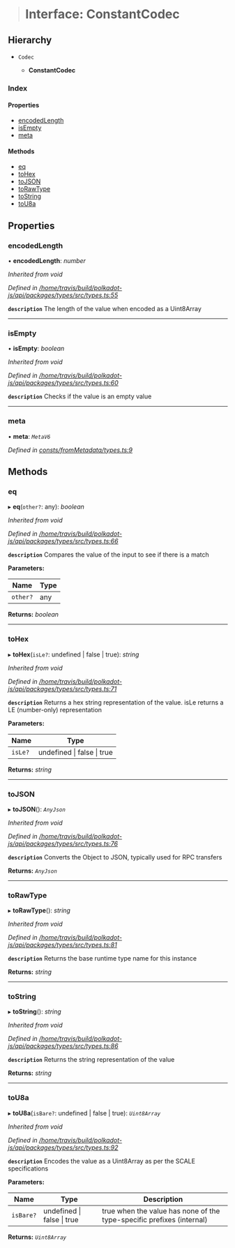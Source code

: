 > # Interface: ConstantCodec

## Hierarchy

* `Codec`

  * **ConstantCodec**

### Index

#### Properties

* [encodedLength](_consts_frommetadata_types_.constantcodec.md#encodedlength)
* [isEmpty](_consts_frommetadata_types_.constantcodec.md#isempty)
* [meta](_consts_frommetadata_types_.constantcodec.md#meta)

#### Methods

* [eq](_consts_frommetadata_types_.constantcodec.md#eq)
* [toHex](_consts_frommetadata_types_.constantcodec.md#tohex)
* [toJSON](_consts_frommetadata_types_.constantcodec.md#tojson)
* [toRawType](_consts_frommetadata_types_.constantcodec.md#torawtype)
* [toString](_consts_frommetadata_types_.constantcodec.md#tostring)
* [toU8a](_consts_frommetadata_types_.constantcodec.md#tou8a)

## Properties

###  encodedLength

• **encodedLength**: *number*

*Inherited from void*

*Defined in [/home/travis/build/polkadot-js/api/packages/types/src/types.ts:55](https://github.com/polkadot-js/api/blob/3b339a2/packages/types/src/types.ts#L55)*

**`description`** The length of the value when encoded as a Uint8Array

___

###  isEmpty

• **isEmpty**: *boolean*

*Inherited from void*

*Defined in [/home/travis/build/polkadot-js/api/packages/types/src/types.ts:60](https://github.com/polkadot-js/api/blob/3b339a2/packages/types/src/types.ts#L60)*

**`description`** Checks if the value is an empty value

___

###  meta

• **meta**: *`MetaV6`*

*Defined in [consts/fromMetadata/types.ts:9](https://github.com/polkadot-js/api/blob/3b339a2/packages/api-metadata/src/consts/fromMetadata/types.ts#L9)*

## Methods

###  eq

▸ **eq**(`other?`: any): *boolean*

*Inherited from void*

*Defined in [/home/travis/build/polkadot-js/api/packages/types/src/types.ts:66](https://github.com/polkadot-js/api/blob/3b339a2/packages/types/src/types.ts#L66)*

**`description`** Compares the value of the input to see if there is a match

**Parameters:**

Name | Type |
------ | ------ |
`other?` | any |

**Returns:** *boolean*

___

###  toHex

▸ **toHex**(`isLe?`: undefined | false | true): *string*

*Inherited from void*

*Defined in [/home/travis/build/polkadot-js/api/packages/types/src/types.ts:71](https://github.com/polkadot-js/api/blob/3b339a2/packages/types/src/types.ts#L71)*

**`description`** Returns a hex string representation of the value. isLe returns a LE (number-only) representation

**Parameters:**

Name | Type |
------ | ------ |
`isLe?` | undefined \| false \| true |

**Returns:** *string*

___

###  toJSON

▸ **toJSON**(): *`AnyJson`*

*Inherited from void*

*Defined in [/home/travis/build/polkadot-js/api/packages/types/src/types.ts:76](https://github.com/polkadot-js/api/blob/3b339a2/packages/types/src/types.ts#L76)*

**`description`** Converts the Object to JSON, typically used for RPC transfers

**Returns:** *`AnyJson`*

___

###  toRawType

▸ **toRawType**(): *string*

*Inherited from void*

*Defined in [/home/travis/build/polkadot-js/api/packages/types/src/types.ts:81](https://github.com/polkadot-js/api/blob/3b339a2/packages/types/src/types.ts#L81)*

**`description`** Returns the base runtime type name for this instance

**Returns:** *string*

___

###  toString

▸ **toString**(): *string*

*Inherited from void*

*Defined in [/home/travis/build/polkadot-js/api/packages/types/src/types.ts:86](https://github.com/polkadot-js/api/blob/3b339a2/packages/types/src/types.ts#L86)*

**`description`** Returns the string representation of the value

**Returns:** *string*

___

###  toU8a

▸ **toU8a**(`isBare?`: undefined | false | true): *`Uint8Array`*

*Inherited from void*

*Defined in [/home/travis/build/polkadot-js/api/packages/types/src/types.ts:92](https://github.com/polkadot-js/api/blob/3b339a2/packages/types/src/types.ts#L92)*

**`description`** Encodes the value as a Uint8Array as per the SCALE specifications

**Parameters:**

Name | Type | Description |
------ | ------ | ------ |
`isBare?` | undefined \| false \| true | true when the value has none of the type-specific prefixes (internal)  |

**Returns:** *`Uint8Array`*